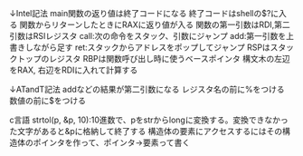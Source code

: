 ↓Intel記法
main関数の返り値は終了コードになる
終了コードはshellの$?に入る
関数からリターンしたときにRAXに返り値が入る
関数の第一引数はRDI,第二引数はRSIレジスタ
call:次の命令をスタック、引数にジャンプ
add:第一引数を上書きしながら足す
ret:スタックからアドレスをポップしてジャンプ
RSPはスタックトップのレジスタ
RBPは関数呼び出し時に使うベースポインタ
構文木の左辺をRAX, 右辺をRDIに入れて計算する

↓ATandT記法
addなどの結果が第二引数になる
レジスタ名の前に%をつける
数値の前に$をつける

c言語
strtol(p, &p, 10):10進数で、pをstrからlongに変換する。変換できなかった文字があると&pに格納して終了する
構造体の要素にアクセスするにはその構造体のポインタを作って、ポインタ->要素って書く